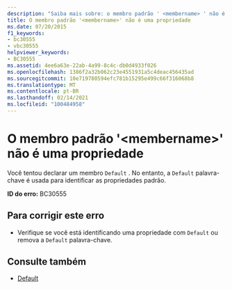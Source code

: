 ```yaml
---
description: "Saiba mais sobre: o membro padrão ' <membername> ' não é uma propriedade"
title: O membro padrão '<membername>' não é uma propriedade
ms.date: 07/20/2015
f1_keywords:
- bc30555
- vbc30555
helpviewer_keywords:
- BC30555
ms.assetid: 4ee6a63e-22ab-4a99-8c4c-db0d4933f026
ms.openlocfilehash: 1386f2a32b062c23e4551931a5c4deac456435ad
ms.sourcegitcommit: 10e719780594efc781b15295e499c66f316068b8
ms.translationtype: MT
ms.contentlocale: pt-BR
ms.lasthandoff: 02/14/2021
ms.locfileid: "100484958"
---
```

# <a name="default-member-membername-is-not-a-property"></a>O membro padrão '\<membername>' não é uma propriedade

Você tentou declarar um membro `Default` . No entanto, a `Default` palavra-chave é usada para identificar as propriedades padrão.  
  
 **ID do erro:** BC30555  
  
## <a name="to-correct-this-error"></a>Para corrigir este erro  
  
- Verifique se você está identificando uma propriedade com `Default` ou remova a `Default` palavra-chave.  
  
## <a name="see-also"></a>Consulte também

- [Default](../language-reference/modifiers/default.md)
